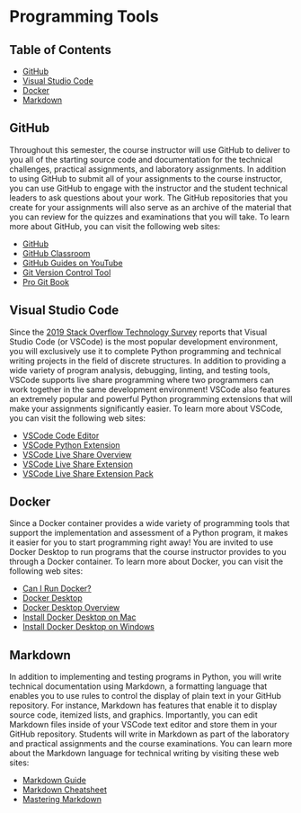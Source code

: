 # Programming Tools

## Table of Contents

* [GitHub](#github)
* [Visual Studio Code](#visual-studio-code)
* [Docker](#docker)
* [Markdown](#markdown)

## GitHub

Throughout this semester, the course instructor will use GitHub to deliver to
you all of the starting source code and documentation for the technical
challenges, practical assignments, and laboratory assignments. In addition to
using GitHub to submit all of your assignments to the course instructor, you can
use GitHub to engage with the instructor and the student technical leaders to
ask questions about your work. The GitHub repositories that you create for your
assignments will also serve as an archive of the material that you can review
for the quizzes and examinations that you will take. To learn more about GitHub,
you can visit the following web sites:

  - [GitHub](https://github.com/)
  - [GitHub Classroom](https://classroom.github.com/)
  - [GitHub Guides on YouTube](https://www.youtube.com/githubguides)
  - [Git Version Control Tool](https://git-scm.com/)
  - [Pro Git Book](https://git-scm.com/book/en/v2)

## Visual Studio Code

Since the [2019 Stack Overflow Technology
Survey](https://insights.stackoverflow.com/survey/2019#technology) reports that
Visual Studio Code (or VSCode) is the most popular development environment, you
will exclusively use it to complete Python programming and technical writing
projects in the field of discrete structures. In addition to providing a wide
variety of program analysis, debugging, linting, and testing tools, VSCode
supports live share programming where two programmers can work together in the
same development environment! VSCode also features an extremely popular and
powerful Python programming extensions that will make your assignments
significantly easier. To learn more about VSCode, you can visit the following
web sites:

  - [VSCode Code Editor](https://code.visualstudio.com/)
  - [VSCode Python Extension](https://marketplace.visualstudio.com/items?itemName=ms-python.python)
  - [VSCode Live Share Overview](https://visualstudio.microsoft.com/services/live-share/)
  - [VSCode Live Share Extension](https://marketplace.visualstudio.com/items?itemName=MS-vsliveshare.vsliveshare)
  - [VSCode Live Share Extension Pack](https://marketplace.visualstudio.com/items?itemName=MS-vsliveshare.vsliveshare-pack)

## Docker

Since a Docker container provides a wide variety of programming tools that
support the implementation and assessment of a Python program, it makes it
easier for you to start programming right away! You are invited to use Docker
Desktop to run programs that the course instructor provides to you through a
Docker container. To learn more about Docker, you can visit the following web
sites:

  - [Can I Run Docker?](https://www.cs.allegheny.edu/canirundocker/)
  - [Docker Desktop](https://www.docker.com/products/docker-desktop)
  - [Docker Desktop Overview](https://docs.docker.com/desktop/)
  - [Install Docker Desktop on Mac](https://docs.docker.com/docker-for-mac/install/)
  - [Install Docker Desktop on Windows](https://docs.docker.com/docker-for-windows/install/)

## Markdown

In addition to implementing and testing programs in Python, you will write
technical documentation using Markdown, a formatting language that enables you
to use rules to control the display of plain text in your GitHub repository. For
instance, Markdown has features that enable it to display source code, itemized
lists, and graphics. Importantly, you can edit Markdown files inside of your
VSCode text editor and store them in your GitHub repository. Students will write
in Markdown as part of the laboratory and practical assignments and the course
examinations. You can learn more about the Markdown language for technical
writing by visiting these web sites:

  - [Markdown Guide](https://www.markdownguide.org/)
  - [Markdown Cheatsheet](https://www.markdownguide.org/cheat-sheet/)
  - [Mastering Markdown](https://guides.github.com/features/mastering-markdown/)
